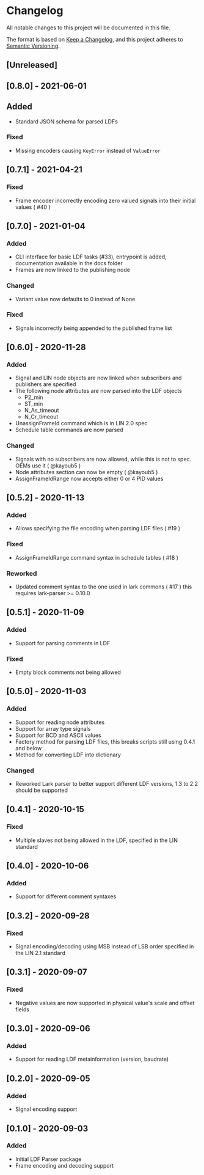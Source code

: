 # Changelog

All notable changes to this project will be documented in this file.

The format is based on [Keep a Changelog](https://keepachangelog.com/en/1.0.0/),
and this project adheres to [Semantic Versioning](https://semver.org/spec/v2.0.0.html).

## [Unreleased]

## [0.8.0] - 2021-06-01

## Added

- Standard JSON schema for parsed LDFs

### Fixed

- Missing encoders causing `KeyError` instead of `ValueError`

## [0.7.1] - 2021-04-21

### Fixed

- Frame encoder incorrectly encoding zero valued signals into their initial values ( #40 )

## [0.7.0] - 2021-01-04

### Added

- CLI interface for basic LDF tasks (#33), entrypoint is added, documentation available in
the docs folder
- Frames are now linked to the publishing node

### Changed

- Variant value now defaults to 0 instead of None

### Fixed

- Signals incorrectly being appended to the published frame list

## [0.6.0] - 2020-11-28

### Added

- Signal and LIN node objects are now linked when subscribers and publishers are specified
- The following node attributes are now parsed into the LDF objects
  - P2_min
  - ST_min
  - N_As_timeout
  - N_Cr_timeout
- UnassignFrameId command which is in LIN 2.0 spec
- Schedule table commands are now parsed

### Changed

- Signals with no subscribers are now allowed, while this is not to spec. OEMs use it ( @kayoub5 )
- Node attributes section can now be empty ( @kayoub5 )
- AssignFrameIdRange now accepts either 0 or 4 PID values

## [0.5.2] - 2020-11-13

### Added

- Allows specifying the file encoding when parsing LDF files ( #19 )

### Fixed

- AssignFrameIdRange command syntax in schedule tables ( #18 )

### Reworked

- Updated comment syntax to the one used in lark commons ( #17 ) this requires lark-parser >= 0.10.0

## [0.5.1] - 2020-11-09

### Added

- Support for parsing comments in LDF

### Fixed

- Empty block comments not being allowed

## [0.5.0] - 2020-11-03

### Added

- Support for reading node attributes
- Support for array type signals
- Support for BCD and ASCII values
- Factory method for parsing LDF files, this breaks scripts still using 0.4.1 and below
- Method for converting LDF into dictionary

### Changed

- Reworked Lark parser to better support different LDF versions, 1.3 to 2.2 should be supported

## [0.4.1] - 2020-10-15

### Fixed

- Multiple slaves not being allowed in the LDF, specified in the LIN standard

## [0.4.0] - 2020-10-06

### Added

- Support for different comment syntaxes

## [0.3.2] - 2020-09-28

### Fixed

- Signal encoding/decoding using MSB instead of LSB order specified in the LIN 2.1 standard

## [0.3.1] - 2020-09-07

### Fixed

- Negative values are now supported in physical value's scale and offset fields

## [0.3.0] - 2020-09-06

### Added

- Support for reading LDF metainformation (version, baudrate)

## [0.2.0] - 2020-09-05

### Added

- Signal encoding support

## [0.1.0] - 2020-09-03

### Added

- Initial LDF Parser package
- Frame encoding and decoding support
